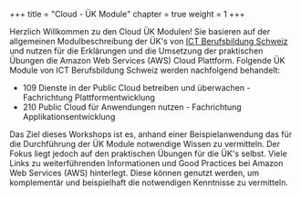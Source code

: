 +++
title = "Cloud - ÜK Module"
chapter = true
weight = 1
+++

Herzlich Willkommen zu den Cloud ÜK Modulen! Sie basieren auf der allgemeinen Modulbeschreibung der ÜK's von 
[ICT Berufsbildung Schweiz](https://www.ict-berufsbildung.ch/) und nutzen für die Erklärungen und die Umsetzung der praktischen Übungen 
die Amazon Web Services (AWS) Cloud Plattform. Folgende ÜK Module von ICT Berufsbildung Schweiz werden nachfolgend behandelt:

* 109 Dienste in der Public Cloud betreiben und überwachen - Fachrichtung Plattformentwicklung
* 210 Public Cloud für Anwendungen nutzen - Fachrichtung Applikationsentwicklung

Das Ziel dieses Workshops ist es, anhand einer Beispielanwendung das für die Durchführung der ÜK Module notwendige Wissen 
zu vermitteln. Der Fokus liegt jedoch auf den praktischen Übungen für die ÜK's selbst. Viele Links zu weiterführenden 
Informationen und Good Practices bei Amazon Web Services (AWS) hinterlegt. Diese können genutzt werden, um komplementär und 
beispielhaft die notwendigen Kenntnisse zu vermitteln. 